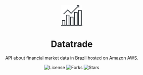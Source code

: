 <p align="center">
  <img alt="Datatrade Icon" src=".github/icon.svg" width="68px">
</p>

<h1 align="center">Datatrade</h1>

<p align="center">
  API about financial market data in Brazil hosted on Amazon AWS.
</p>

<p align="center">
  <img  src="https://img.shields.io/static/v1?label=license&message=MIT&color=ffffff&labelColor=24292E" alt="License">
  
  <img src="https://img.shields.io/github/forks/joziasmartini/datatrade?label=forks&message=MIT&color=ffffff&labelColor=24292E" alt="Forks">     

  <img src="https://img.shields.io/github/stars/joziasmartini/datatrade?label=stars&message=MIT&color=ffffff&labelColor=24292E" alt="Stars">
</p>

